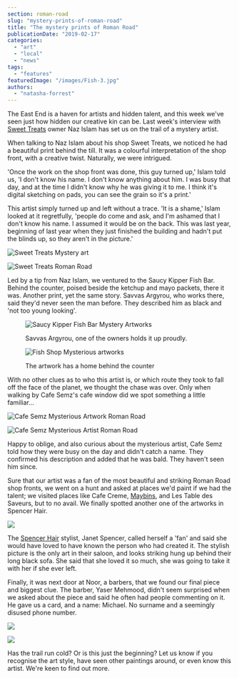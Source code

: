 ```yaml
---
section: roman-road
slug: "mystery-prints-of-roman-road"
title: "The mystery prints of Roman Road"
publicationDate: "2019-02-17"
categories: 
  - "art"
  - "local"
  - "news"
tags: 
  - "features"
featuredImage: "/images/Fish-3.jpg"
authors: 
  - "natasha-forrest"
---
```


The East End is a haven for artists and hidden talent, and this week we've seen just how hidden our creative kin can be. Last week's interview with [Sweet Treats](https://romanroadlondon.com/sweet-treats-sweet-shop/) owner Naz Islam has set us on the trail of a mystery artist.

When talking to Naz Islam about his shop Sweet Treats, we noticed he had a beautiful print behind the till. It was a colourful interpretation of the shop front, with a creative twist. Naturally, we were intrigued.

'Once the work on the shop front was done, this guy turned up,' Islam told us, 'I don't know his name. I don't know anything about him. I was busy that day, and at the time I didn't know why he was giving it to me. I think it's digital sketching on pads, you can see the grain so it's a print.'

This artist simply turned up and left without a trace. 'It is a shame,' Islam looked at it regretfully, 'people do come and ask, and I'm ashamed that I don't know his name. I assumed it would be on the back. This was last year, beginning of last year when they just finished the building and hadn't put the blinds up, so they aren't in the picture.'

![Sweet Treats Mystery art](/images/sweet-treats-final-1024x683.jpg)

![Sweet Treats Roman Road](/images/sweet-treats-2ab-1024x683.jpg)

Led by a tip from Naz Islam, we ventured to the Saucy Kipper Fish Bar. Behind the counter, poised beside the ketchup and mayo packets, there it was. Another print, yet the same story. Savvas Argyrou, who works there, said they'd never seen the man before. They described him as black and 'not too young looking'.

<figure>

![Saucy Kipper Fish Bar Mystery Artworks](/images/Fish-3-1-1024x683.jpg)

<figcaption>

Savvas Argyrou, one of the owners holds it up proudly.

</figcaption>

</figure>

<figure>

![Fish Shop Mysterious artworks](/images/Fish-place-done-1024x683.jpg)

<figcaption>

The artwork has a home behind the counter

</figcaption>

</figure>

With no other clues as to who this artist is, or which route they took to fall off the face of the planet, we thought the chase was over. Only when walking by Cafe Semz's cafe window did we spot something a little familiar...

![Cafe Semz Mysterious Artwork Roman Road](/images/cafe-semz-2-done-1024x683.jpg)

![Cafe Semz Mysterious Artist Roman Road](/images/cafe-semz-done-1024x683.jpg)

Happy to oblige, and also curious about the mysterious artist, Cafe Semz told how they were busy on the day and didn't catch a name. They confirmed his description and added that he was bald. They haven't seen him since.

Sure that our artist was a fan of the most beautiful and striking Roman Road shop fronts, we went on a hunt and asked at places we'd paint if we had the talent; we visited places like Cafe Creme, [Maybins](https://romanroadlondon.com/maybins-cafe-interview/), and Les Table des Saveurs, but to no avail. We finally spotted another one of the artworks in Spencer Hair.

![](/images/spencer-hair-done-1024x683.jpg)

The [Spencer Hair](https://romanroadlondon.com/hairdressers-east-london/) stylist, Janet Spencer, called herself a 'fan' and said she would have loved to have known the person who had created it. The stylish picture is the only art in their saloon, and looks striking hung up behind their long black sofa. She said that she loved it so much, she was going to take it with her if she ever left.

Finally, it was next door at Noor, a barbers, that we found our final piece and biggest clue. The barber, Yaser Mehmood, didn't seem surprised when we asked about the piece and said he often had people commenting on it. He gave us a card, and a name: Michael. No surname and a seemingly disused phone number.

![](/images/noor-barber-5-1024x683.png)

![](/images/Noor-2--1024x683.jpg)

Has the trail run cold? Or is this just the beginning? Let us know if you recognise the art style, have seen other paintings around, or even know this artist. We're keen to find out more.


